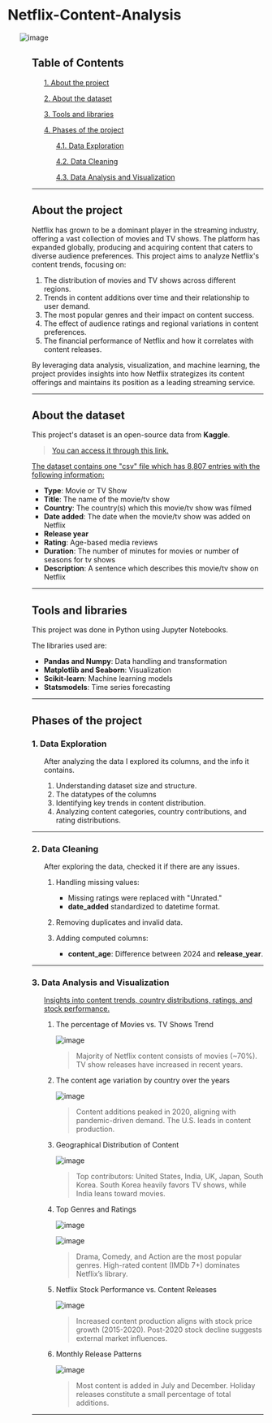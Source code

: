 # Netflix-Content-Analysis

<ul>

![image](https://github.com/anuhyapanyam/Netflix_content_analysis/blob/main/Images/netflix.png)

<ul>

## __Table of Contents__ ##
<ul>

[1. About the project](#about-the-project)

[2. About the dataset](#about-the-dataset)

[3. Tools and libraries](#tools-and-libraries)

[4. Phases of the project](#phases-of-the-project)

<ul>

  [4.1. Data Exploration](#1-data-exploration)

  [4.2. Data Cleaning](#2-data-cleaning)

  [4.3. Data Analysis and Visualization](#3-data-analysis-and-visualization)

</ul>

</ul>

<hr>

## __About the project__ ##
Netflix has grown to be a dominant player in the streaming industry, offering a vast collection of movies and TV shows. The platform has expanded globally, producing and acquiring content that caters to diverse audience preferences. This project aims to analyze Netflix's content trends, focusing on:

1. The distribution of movies and TV shows across different regions.
2. Trends in content additions over time and their relationship to user demand.
3. The most popular genres and their impact on content success.
4. The effect of audience ratings and regional variations in content preferences.
5. The financial performance of Netflix and how it correlates with content releases.

By leveraging data analysis, visualization, and machine learning, the project provides insights into how Netflix strategizes its content offerings and maintains its position as a leading streaming service.
<br>

<hr>

## __About the dataset__ ##
This project's dataset is an open-source data from __Kaggle__.
<br>

> [You can access it through this link.](https://medium.com/@linhvu.nt/data-analysis-and-recommendations-on-netflix-content-28707163553a)

<u>
The dataset contains one "csv" file which has 8,807 entries with the following information:
</u>

* __Type__: Movie or TV Show
* __Title__: The name of the movie/tv show
* __Country__: The country(s) which this movie/tv show was filmed
* __Date added__: The date when the movie/tv show was added on Netflix
* __Release year__
* __Rating__: Age-based media reviews
* __Duration__: The number of minutes for movies or number of seasons for tv shows
* __Description__: A sentence which describes this movie/tv show on Netflix

<hr>

## __Tools and libraries__ ##
This project was done in Python using Jupyter Notebooks.

The libraries used are:
* __Pandas and Numpy__: Data handling and transformation
* __Matplotlib and Seaborn__: Visualization
* __Scikit-learn__: Machine learning models
* __Statsmodels__: Time series forecasting

<hr>

## __Phases of the project__ ##
### 1. Data Exploration ###

<ul>

After analyzing the data I explored its columns, and the info it contains.

1. Understanding dataset size and structure.
2. The datatypes of the columns
3. Identifying key trends in content distribution.
4. Analyzing content categories, country contributions, and rating distributions.

</ul>

<hr>

### 2. Data Cleaning ###

<ul>

After exploring the data, checked it if there are any issues.

1. Handling missing values:
  
    * Missing ratings were replaced with "Unrated."
    * __date_added__ standardized to datetime format.

2. Removing duplicates and invalid data.

3. Adding computed columns:

   * __content_age__: Difference between 2024 and __release_year__.

</ul>

<hr>

### 3. Data Analysis and Visualization ###

<ul>

<u>
Insights into content trends, country distributions, ratings, and stock performance.
</u>

1. The percentage of Movies vs. TV Shows Trend

  <ul>
  
  ![image](https://github.com/anuhyapanyam/Netflix_content_analysis/blob/main/Images/Movies%20vs.%20TV%20Shows.png)

  > Majority of Netflix content consists of movies (~70%).
  > TV show releases have increased in recent years.
  
  </ul>


2. The content age variation by country over the years

  <ul>
  
  ![image](https://github.com/anuhyapanyam/Netflix_content_analysis/blob/main/Images/content%20age%20variation%20by%20country.png)

  > Content additions peaked in 2020, aligning with pandemic-driven demand.
  > The U.S. leads in content production.
  
  </ul>

3. Geographical Distribution of Content
  <ul>
  
  ![image](https://github.com/anuhyapanyam/Netflix_content_analysis/blob/main/Images/distribution%20of%20content%20by%20country.png)

  > Top contributors: United States, India, UK, Japan, South Korea.
  > South Korea heavily favors TV shows, while India leans toward movies.
  
  </ul>

4. Top Genres and Ratings
  <ul>
  
  ![image](https://github.com/anuhyapanyam/Netflix_content_analysis/blob/main/Images/Top%20Genres.png)

  ![image](https://github.com/anuhyapanyam/Netflix_content_analysis/blob/main/Images/ratings.png)
  
  > Drama, Comedy, and Action are the most popular genres.
  > High-rated content (IMDb 7+) dominates Netflix’s library.
  
  </ul>

5. Netflix Stock Performance vs. Content Releases
  <ul>
  
  ![image](https://github.com/anuhyapanyam/Netflix_content_analysis/blob/main/Images/Stock%20Price%20vs%20Content%20Releases%20(Yearly).png)
  
  > Increased content production aligns with stock price growth (2015-2020).
  > Post-2020 stock decline suggests external market influences.
  
  </ul>
  
6. Monthly Release Patterns
  <ul>
  
  ![image](https://github.com/anuhyapanyam/Netflix_content_analysis/blob/main/Images/Content%20release%20patterns%20by%20month.png)

  > Most content is added in July and December.
  > Holiday releases constitute a small percentage of total additions.

  </ul>

</ul>

<hr>